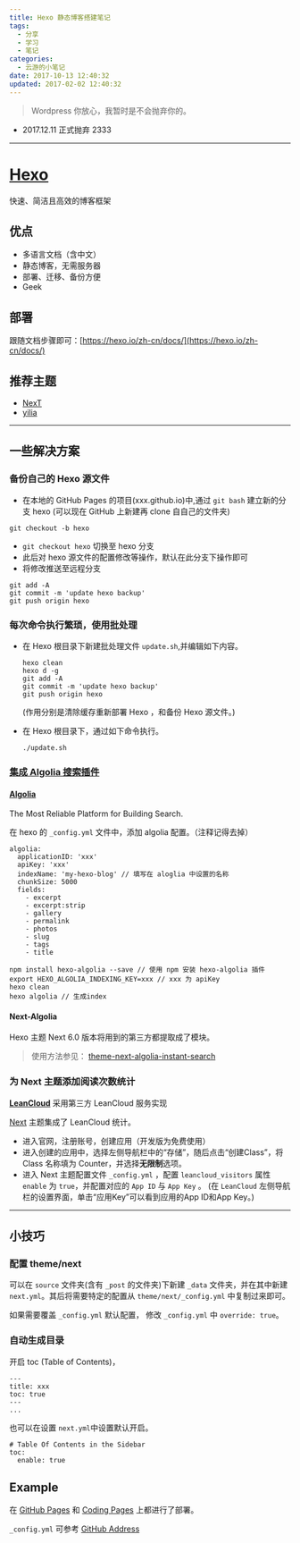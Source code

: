 ```yaml
---
title: Hexo 静态博客搭建笔记
tags:
  - 分享
  - 学习
  - 笔记
categories:
  - 云游的小笔记
date: 2017-10-13 12:40:32
updated: 2017-02-02 12:40:32
---
```


> Wordpress 你放心，我暂时是不会抛弃你的。
- 2017.12.11 正式抛弃 2333

---

# [Hexo](https://hexo.io/)

快速、简洁且高效的博客框架

<!-- more -->

## 优点

* 多语言文档（含中文）
* 静态博客，无需服务器
* 部署、迁移、备份方便
* Geek

## 部署

跟随文档步骤即可：[https://hexo.io/zh-cn/docs/](https://hexo.io/zh-cn/docs/)

## 推荐主题

* [NexT](http://theme-next.iissnan.com/)
* [yilia](https://github.com/litten/hexo-theme-yilia)

* * *

## 一些解决方案

### 备份自己的 Hexo 源文件

* 在本地的 GitHub Pages 的项目(xxx.github.io)中,通过 `git bash` 建立新的分支 hexo
(可以现在 GitHub 上新建再 clone 自自己的文件夹)

```
git checkout -b hexo
```

* `git checkout hexo` 切换至 hexo 分支
* 此后对 hexo 源文件的配置修改等操作，默认在此分支下操作即可
* 将修改推送至远程分支

```
git add -A
git commit -m 'update hexo backup'
git push origin hexo
```

### 每次命令执行繁琐，使用批处理

- 在 Hexo 根目录下新建批处理文件 `update.sh`,并编辑如下内容。

    ```
    hexo clean
    hexo d -g
    git add -A
    git commit -m 'update hexo backup'
    git push origin hexo
    ```

    (作用分别是清除缓存重新部署 Hexo ，和备份 Hexo 源文件。)

- 在 Hexo 根目录下，通过如下命令执行。

    ```
    ./update.sh
    ```

### [集成 Algolia 搜索插件](https://www.npmjs.com/package/hexo-algolia)

#### [Algolia](https://www.algolia.com/)
The Most Reliable Platform for Building Search.

在 hexo 的 `_config.yml` 文件中，添加 algolia 配置。（注释记得去掉）

```
algolia:
  applicationID: 'xxx'   
  apiKey: 'xxx'
  indexName: 'my-hexo-blog' // 填写在 aloglia 中设置的名称
  chunkSize: 5000
  fields:   
    - excerpt
    - excerpt:strip
    - gallery
    - permalink
    - photos
    - slug
    - tags
    - title
```

```
npm install hexo-algolia --save // 使用 npm 安装 hexo-algolia 插件
export HEXO_ALGOLIA_INDEXING_KEY=xxx // xxx 为 apiKey
hexo clean
hexo algolia // 生成index
```
#### Next-Algolia

Hexo 主题 Next 6.0 版本将用到的第三方都提取成了模块。

> 使用方法参见： [theme-next-algolia-instant-search](https://github.com/theme-next/theme-next-algolia-instant-search)

### 为 Next 主题添加阅读次数统计

[**LeanCloud**](http://leancloud.cn)
采用第三方 LeanCloud 服务实现

[Next](http://theme-next.iissnan.com/) 主题集成了 LeanCloud 统计。

* 进入官网，注册账号，创建应用（开发版为免费使用）
* 进入创建的应用中，选择左侧导航栏中的“存储”，随后点击“创建Class”，将 Class 名称填为 Counter，并选择**无限制**选项。
* 进入 Next 主题配置文件 `_config.yml` ，配置 `leancloud_visitors` 属性 `enable` 为 `true`，并配置对应的 `App ID` 与 `App Key` 。 (在 `LeanCloud` 左侧导航栏的设置界面，单击“应用Key”可以看到应用的App ID和App Key。)

---

## 小技巧
### 配置 theme/next 
可以在 `source` 文件夹(含有 `_post` 的文件夹)下新建 `_data` 文件夹，并在其中新建 `next.yml`。其后将需要特定的配置从 `theme/next/_config.yml` 中复制过来即可。

如果需要覆盖 `_config.yml` 默认配置， 修改 `_config.yml` 中 `override: true`。

### 自动生成目录
开启 toc (Table of Contents)，
```
---
title: xxx
toc: true
---
...
```

也可以在设置 `next.yml`中设置默认开启。
```
# Table Of Contents in the Sidebar
toc:
  enable: true
```

## Example

在 [GitHub Pages](http://yunyoujun.github.io) 和 [Coding Pages](http://yunyoujun.coding.me) 上都进行了部署。

`_config.yml` 可参考 [GitHub Address](https://github.com/YunYouJun/yunyoujun.github.io)